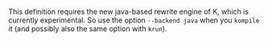 <!-- Copyright (c) 2014 K Team. All Rights Reserved. -->
This definition requires the new java-based rewrite engine of K,
which is currently experimental.  So use the option `--backend java`
when you `kompile` it (and possibly also the same option with `krun`).
